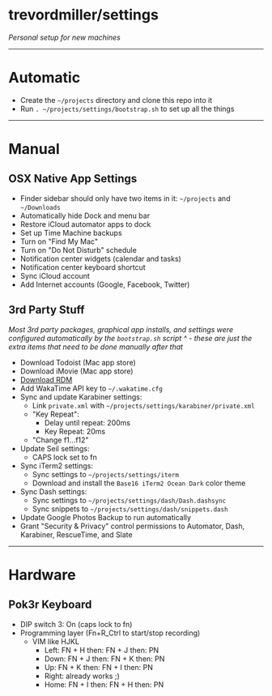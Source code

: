 # trevordmiller/settings

_Personal setup for new machines_

---

# Automatic

- Create the `~/projects` directory and clone this repo into it
- Run `. ~/projects/settings/bootstrap.sh` to set up all the things

---

# Manual

## OSX Native App Settings

- Finder sidebar should only have two items in it: `~/projects` and `~/Downloads`
- Automatically hide Dock and menu bar
- Restore iCloud automator apps to dock
- Set up Time Machine backups
- Turn on "Find My Mac"
- Turn on "Do Not Disturb" schedule
- Notification center widgets (calendar and tasks)
- Notification center keyboard shortcut
- Sync iCloud account
- Add Internet accounts (Google, Facebook, Twitter)

## 3rd Party Stuff

_Most 3rd party packages, graphical app installs, and settings were configured automatically by the `bootstrap.sh` script ^ - these are just the extra items that need to be done manually after that_

- Download Todoist (Mac app store)
- Download iMovie (Mac app store)
- [Download RDM](http://cl.ly/2A441v222i33/download/RDM.tar.gz)
- Add WakaTime API key to `~/.wakatime.cfg`
- Sync and update Karabiner settings:
    - Link `private.xml` with `~/projects/settings/karabiner/private.xml`
    - "Key Repeat":
        - Delay until repeat: 200ms
        - Key Repeat: 20ms
    - "Change f1...f12"
- Update Seil settings:
  - CAPS lock set to fn
- Sync iTerm2 settings:
  - Sync settings to `~/projects/settings/iterm`
  - Download and install the `Base16 iTerm2 Ocean Dark` color theme
- Sync Dash settings:
  - Sync settings to `~/projects/settings/dash/Dash.dashsync`
  - Sync snippets to `~/projects/settings/dash/snippets.dash`
- Update Google Photos Backup to run automatically
- Grant "Security & Privacy" control permissions to Automator, Dash, Karabiner, RescueTime, and Slate

---

# Hardware

## Pok3r Keyboard

- DIP switch 3: On (caps lock to fn)
- Programming layer (Fn+R_Ctrl to start/stop recording)
  - VIM like HJKL
    - Left: FN + H then: FN + J then: PN
    - Down: FN + J then: FN + K then: PN
    - Up: FN + K then: FN + I then: PN
    - Right: already works ;)
    - Home: FN + I then: FN + H then: PN
